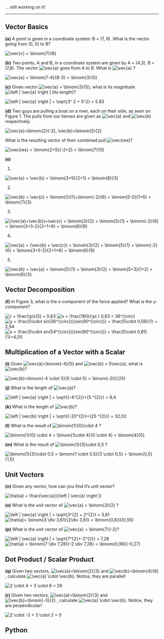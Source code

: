 
... still working on it!

-----

## Vector Basics

**(a)** A point is given in a coordinate system: B = (7, 8).
What is the vector going from (0, 0) to B?

  <img src="https://latex.codecogs.com/gif.latex?\vec{v}&space;=&space;\binom{7}{8}" title="\vec{v} = \binom{7}{8}" />

  
**(b)** Two points, A and B, in a coordinate system are given by A = (4,3), B = (7,8).
The vector <img src="https://latex.codecogs.com/gif.latex?\vec{a}" title="\vec{a}" /> goes from A to B. What is <img src="https://latex.codecogs.com/gif.latex?\vec{a}" title="\vec{a}" /> ?

<img src="https://latex.codecogs.com/gif.latex?\vec{a}&space;=&space;\binom{7-4}{8-3}&space;=&space;\binom{3}{5}" title="\vec{a} = \binom{7-4}{8-3} = \binom{3}{5}" />


**(c)** Given vector <img src="https://latex.codecogs.com/gif.latex?\inline&space;\vec{a}&space;=&space;\binom{3}{5}" title="\vec{a} = \binom{3}{5}" />, what is its magnitude <img src="https://latex.codecogs.com/gif.latex?\inline&space;\left&space;|&space;\vec{a}&space;\right&space;|" title="\left | \vec{a} \right |" /> (its length)?

<img src="https://latex.codecogs.com/gif.latex?\left&space;|&space;\vec{a}&space;\right&space;|&space;=&space;\sqrt{3^&space;2&space;&plus;&space;5^2}&space;=&space;5.83" title="\left | \vec{a} \right | = \sqrt{3^ 2 + 5^2} = 5.83" />


**(d)** Two guys are pulling a boat on a river, each on their side, as seen on Figure 1. The pulls from our heroes are given as <img src="https://latex.codecogs.com/gif.latex?\inline&space;\vec{a}" title="\vec{a}" /> and <img src="https://latex.codecogs.com/gif.latex?\inline&space;\vec{b}" title="\vec{b}" /> respectively. 

<img src="https://latex.codecogs.com/gif.latex?\inline&space;\vec{a}=\binom{2}{-2},&space;\vec{b}=\binom{5}{2}" title="\vec{a}=\binom{2}{-2}, \vec{b}=\binom{5}{2}" />

What is the resulting vector of their combined pull <img src="https://latex.codecogs.com/gif.latex?\inline&space;\vec{res}" title="\vec{res}" />?

<img src="https://latex.codecogs.com/gif.latex?\vec{res}&space;=&space;\binom{2&plus;5}{-2&plus;2}&space;=&space;\binom{7}{0}" title="\vec{res} = \binom{2+5}{-2+2} = \binom{7}{0}" />

**(e)**

  1. 
   <img src="https://latex.codecogs.com/gif.latex?\vec{a}&space;&plus;&space;\vec{b}&space;=&space;\binom{3&plus;5}{2&plus;1}&space;=&space;\binom{8}{3}" title="\vec{a} + \vec{b} = \binom{3+5}{2+1} = \binom{8}{3}" />

  
  
 2.
<img src="https://latex.codecogs.com/gif.latex?\vec{b}&space;&plus;&space;\vec{c}&space;=&space;\binom{5}{1}&plus;\binom{-2}{6}&space;=&space;\binom{5-2}{1&plus;6}&space;=&space;\binom{7}{3}" title="\vec{b} + \vec{c} = \binom{5}{1}+\binom{-2}{6} = \binom{5-2}{1+6} = \binom{7}{3}" />



 3. 

<img src="https://latex.codecogs.com/gif.latex?(\vec{a}&plus;\vec{b})&plus;\vec{c}&space;=&space;\binom{3}{2}&space;&plus;&space;\binom{5}{1}&space;&plus;&space;\binom{-2}{6}&space;=&space;\binom{3&plus;5-2}{2&plus;1&plus;6}&space;=&space;\binom{6}{9}" title="(\vec{a}+\vec{b})+\vec{c} = \binom{3}{2} + \binom{5}{1} + \binom{-2}{6} = \binom{3+5-2}{2+1+6} = \binom{6}{9}" />

 4.
<img src="https://latex.codecogs.com/gif.latex?\vec{a}&space;&plus;&space;(\vec{b}&space;&plus;&space;\vec{c})&space;=&space;\binom{3}{2}&space;&plus;&space;\binom{5}{1}&space;&plus;&space;\binom{-2}{6}&space;=&space;\binom{3&plus;5-2}{2&plus;1&plus;6}&space;=&space;\binom{6}{9}" title="\vec{a} + (\vec{b} + \vec{c}) = \binom{3}{2} + \binom{5}{1} + \binom{-2}{6} = \binom{3+5-2}{2+1+6} = \binom{6}{9}" />



 5.

<img src="https://latex.codecogs.com/gif.latex?\vec{b}&space;&plus;&space;\vec{a}&space;=&space;\binom{5}{1}&space;&plus;&space;\binom{3}{2}&space;=&space;\binom{5&plus;3}{1&plus;2}&space;=&space;\binom{8}{3}" title="\vec{b} + \vec{a} = \binom{5}{1} + \binom{3}{2} = \binom{5+3}{1+2} = \binom{8}{3}" />


## Vector Decomposition

 **(f)** In Figure 3, what is the x-component of the force applied? What is the y-component?
 
<img src="https://latex.codecogs.com/gif.latex?r&space;=&space;\frac{\pi}{5}&space;=&space;0,63" title="r = \frac{\pi}{5} = 0,63" />

<img src="https://latex.codecogs.com/gif.latex?v&space;=&space;\frac{180}{\pi&space;}&space;0,63&space;=&space;36^{\circ}" title="v = \frac{180}{\pi } 0,63 = 36^{\circ}" />


<img src="https://latex.codecogs.com/gif.latex?y&space;=&space;\frac{5\cdot&space;sin(36^{\circ})}{sin(90^{\circ})}&space;=&space;\frac{5\cdot&space;0,59}{1}&space;=&space;2,94" title="y = \frac{5\cdot sin(36^{\circ})}{sin(90^{\circ})} = \frac{5\cdot 0,59}{1} = 2,94" />


<img src="https://latex.codecogs.com/gif.latex?x&space;=&space;\frac{5\cdot&space;sin(54^{\circ})}{sin(90^{\circ})}&space;=&space;\frac{5\cdot&space;0,81}{1}=4,05" title="x = \frac{5\cdot sin(54^{\circ})}{sin(90^{\circ})} = \frac{5\cdot 0,81}{1}=4,05" />



## Multiplication of a Vector with a Scalar

**(i)** Given <img src="https://latex.codecogs.com/gif.latex?\inline&space;\vec{a}=\binom{-4}{5}" title="\vec{a}=\binom{-4}{5}" /> and <img src="https://latex.codecogs.com/gif.latex?\inline&space;\vec{b}&space;=&space;5\vec{a}" title="\vec{b} = 5\vec{a}" />, what is <img src="https://latex.codecogs.com/gif.latex?\inline&space;\vec{b}" title="\vec{b}" />?

<img src="https://latex.codecogs.com/gif.latex?\vec{b}=\binom{-4&space;\cdot&space;5}{5&space;\cdot&space;5}&space;=&space;\binom{-20}{25}" title="\vec{b}=\binom{-4 \cdot 5}{5 \cdot 5} = \binom{-20}{25}" />

**(j)** What is the length of <img src="https://latex.codecogs.com/gif.latex?\inline&space;\vec{a}" title="\vec{a}" />?

<img src="https://latex.codecogs.com/gif.latex?\left&space;|&space;\vec{a}&space;\right&space;|&space;=&space;\sqrt{{-4^{2}}&plus;{5&space;^{2}}}&space;=&space;6,4" title="\left | \vec{a} \right | = \sqrt{{-4^{2}}+{5 ^{2}}} = 6,4" />

**(k)** What is the length of <img src="https://latex.codecogs.com/gif.latex?\inline&space;\vec{b}" title="\vec{b}" />?

<img src="https://latex.codecogs.com/gif.latex?\left&space;|&space;\vec{b}&space;\right&space;|&space;=&space;\sqrt{{-20^{2}}&plus;{25&space;^{2}}}&space;=&space;32,02" title="\left | \vec{b} \right | = \sqrt{{-20^{2}}+{25 ^{2}}} = 32,02" />

**(l)** What is the result of <img src="https://latex.codecogs.com/gif.latex?\inline&space;\binom{1}{0}\cdot&space;4" title="\binom{1}{0}\cdot 4" /> ?


<img src="https://latex.codecogs.com/gif.latex?\binom{1}{0}&space;\cdot&space;4&space;=&space;\binom{1\cdot&space;4}{0&space;\cdot&space;4}&space;=&space;\binom{4}{0}" title="\binom{1}{0} \cdot 4 = \binom{1\cdot 4}{0 \cdot 4} = \binom{4}{0}" />


**(m)** What is the result of <img src="https://latex.codecogs.com/gif.latex?\inline&space;\binom{1}{3}\cdot&space;0,5" title="\binom{1}{3}\cdot 0,5" /> ?

<img src="https://latex.codecogs.com/gif.latex?\binom{1}{3}\cdot&space;0,5&space;=&space;\binom{1&space;\cdot&space;0,5}{3&space;\cdot&space;0,5}&space;=&space;\binom{0,5}{1,5}" title="\binom{1}{3}\cdot 0,5 = \binom{1 \cdot 0,5}{3 \cdot 0,5} = \binom{0,5}{1,5}" />

## Unit Vectors

**(n)** Given any vector, how can you find it’s unit vector?

<img src="https://latex.codecogs.com/gif.latex?\hat{a}&space;=&space;\frac{\vec{a}}{\left&space;|&space;\vec{a}&space;\right&space;|}" title="\hat{a} = \frac{\vec{a}}{\left | \vec{a} \right |}" />

**(o)** What is the unit vector of <img src="https://latex.codecogs.com/gif.latex?\inline&space;\vec{a}&space;=&space;\binom{3}{2}" title="\vec{a} = \binom{3}{2}" /> ?

<img src="https://latex.codecogs.com/gif.latex?\left&space;|&space;\vec{a}&space;\right&space;|&space;=&space;\sqrt{3^{2}&space;&plus;&space;2^{2}}&space;=&space;3,61" title="\left | \vec{a} \right | = \sqrt{3^{2} + 2^{2}} = 3,61" />

<img src="https://latex.codecogs.com/gif.latex?\hat{a}=&space;\binom{3&space;\div&space;3,61}{2\div&space;3,61}&space;=&space;\binom{0,83}{0,55}" title="\hat{a}= \binom{3 \div 3,61}{2\div 3,61} = \binom{0,83}{0,55}" />


**(p)** What is the unit vector of <img src="https://latex.codecogs.com/gif.latex?\inline&space;\vec{a}&space;=&space;\binom{7}{-2}" title="\vec{a} = \binom{7}{-2}" />?

<img src="https://latex.codecogs.com/gif.latex?\left&space;|&space;\vec{a}&space;\right&space;|&space;=&space;\sqrt{7^{2}&plus;-2^{2}}&space;=&space;7,28" title="\left | \vec{a} \right | = \sqrt{7^{2}+-2^{2}} = 7,28" />

<img src="https://latex.codecogs.com/gif.latex?\hat{a}&space;=&space;\binom{7&space;\div&space;7,28}{-2&space;\div&space;7,28}&space;=&space;\binom{0,96}{-0,27}" title="\hat{a} = \binom{7 \div 7,28}{-2 \div 7,28} = \binom{0,96}{-0,27}" />


## Dot Product / Scalar Product

**(q)**  Given two vectors, <img src="https://latex.codecogs.com/gif.latex?\inline&space;\vec{a}=\binom{2}{3}" title="\vec{a}=\binom{2}{3}" /> and <img src="https://latex.codecogs.com/gif.latex?\inline&space;\vec{b}=\binom{4}{6}" title="\vec{b}=\binom{4}{6}" /> , calculate <img src="https://latex.codecogs.com/gif.latex?\inline&space;\vec{a}&space;\cdot&space;\vec{b}" title="\vec{a} \cdot \vec{b}" />. Notice, they are
parallel!

<img src="https://latex.codecogs.com/gif.latex?2&space;\cdot&space;4&space;&plus;&space;3&space;\cdot&space;6&space;=&space;26" title="2 \cdot 4 + 3 \cdot 6 = 26" />


**(r)** Given two vectors, <img src="https://latex.codecogs.com/gif.latex?\inline&space;\vec{a}=\binom{2}{3}" title="\vec{a}=\binom{2}{3}" /> and <img src="https://latex.codecogs.com/gif.latex?\inline&space;\vec{b}=\binom{-3}{2}" title="\vec{b}=\binom{-3}{2}" /> , calculate <img src="https://latex.codecogs.com/gif.latex?\inline&space;\vec{a}&space;\cdot&space;\vec{b}" title="\vec{a} \cdot \vec{b}" />. Notice, they are perpendicular!


<img src="https://latex.codecogs.com/gif.latex?2&space;\cdot&space;-3&space;&plus;&space;3&space;\cdot&space;2&space;=&space;0" title="2 \cdot -3 + 3 \cdot 2 = 0" />

## Python
